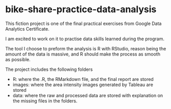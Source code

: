# bike-share-practice-data-analysis
This fiction project is one of the final practical exercises from Google Data Analytics Certificate.

I am excited to work on it to practise data skills learned during the program.

The tool I choose to preform the analysis is R with RStudio, reason being the amount of the data is massive, and R should make the process as smooth as possible.

The project includes the following folders
- R: where the .R, the RMarkdown file, and the final report are stored
- images: where the area intensity images generated by Tableau are stored
- data: where the raw and processed data are stored with explanation on the missing files in the folders.

